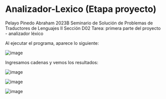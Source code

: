 # Analizador-Lexico (Etapa proyecto)

Pelayo Pinedo Abraham 
2023B 
Seminario de Solución de Problemas de Traductores de Lenguajes II 
Sección D02 
Tarea: primera parte del proyecto - analizador léxico

Al ejecutar el programa, aparece lo siguiente:

![image](https://github.com/AbrahamPP2000/Analizador-Lexico/assets/97979648/ab725f28-9251-4bed-8113-b5b430a665ca)


Ingresamos cadenas y vemos los resultados:

![image](https://github.com/AbrahamPP2000/Analizador-Lexico/assets/97979648/a623549c-9fea-4876-874e-40961c8f927c)

![image](https://github.com/AbrahamPP2000/Analizador-Lexico/assets/97979648/8e71ab0e-60d4-4184-95bf-0742b43fcc31)

![image](https://github.com/AbrahamPP2000/Analizador-Lexico/assets/97979648/dd7c457e-bb6a-4a16-9509-021d9a96842a)



